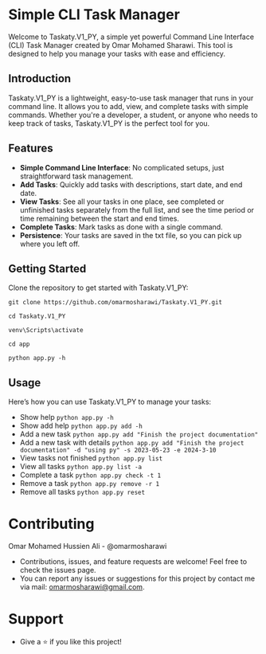 # Simple CLI Task Manager
Welcome to Taskaty.V1_PY, a simple yet powerful Command Line Interface (CLI) Task Manager created by Omar Mohamed Sharawi. This tool is designed to help you manage your tasks with ease and efficiency.

## Introduction
Taskaty.V1_PY is a lightweight, easy-to-use task manager that runs in your command line. It allows you to add, view, and complete tasks with simple commands. Whether you're a developer, a student, or anyone who needs to keep track of tasks, Taskaty.V1_PY is the perfect tool for you.

## Features
- **Simple Command Line Interface**: No complicated setups, just straightforward task management.
- **Add Tasks**: Quickly add tasks with descriptions, start date, and end date.
- **View Tasks**: See all your tasks in one place, see completed or unfinished tasks separately from the full list, and see the time period or time remaining between the start and end times.
- **Complete Tasks**: Mark tasks as done with a single command.
- **Persistence**: Your tasks are saved in the txt file, so you can pick up where you left off.

## Getting Started
Clone the repository to get started with Taskaty.V1_PY:
```
git clone https://github.com/omarmosharawi/Taskaty.V1_PY.git
```
```
cd Taskaty.V1_PY
```
```
venv\Scripts\activate
```
```
cd app
```
```
python app.py -h
```

## Usage
Here’s how you can use Taskaty.V1_PY to manage your tasks:
- Show help `python app.py -h`
- Show add help `python app.py add -h`
- Add a new task `python app.py add "Finish the project documentation"`
- Add a new task with details `python app.py add "Finish the project documentation" -d "using py" -s 2023-05-23 -e 2024-3-10`
- View tasks not finished `python app.py list`
- View all tasks `python app.py list -a`
- Complete a task `python app.py check -t 1`
- Remove a task `python app.py remove -r 1`
- Remove all tasks `python app.py reset`

# Contributing
Omar Mohamed Hussien Ali - @omarmosharawi
- Contributions, issues, and feature requests are welcome! Feel free to check the issues page.
- You can report any issues or suggestions for this project by contact me via mail: omarmosharawi@gmail.com.

# Support
- Give a ⭐️ if you like this project!

